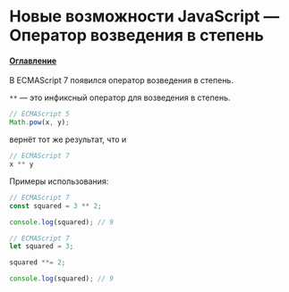 # Новые возможности JavaScript — Оператор возведения в степень

#### [Оглавление](../../README.md)

В ECMAScript 7 появился оператор возведения в степень.

`**` — это инфиксный оператор для возведения в степень.

```javascript
// ECMAScript 5
Math.pow(x, y);
```

вернёт тот же результат, что и

```javascript
// ECMAScript 7
x ** y
```

Примеры использования:

```javascript
// ECMAScript 7
const squared = 3 ** 2;

console.log(squared); // 9
```

```javascript
// ECMAScript 7
let squared = 3;

squared **= 2;

console.log(squared); // 9
```
